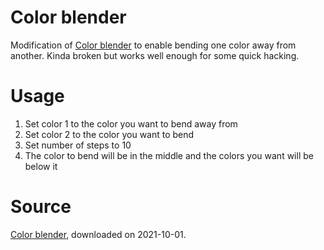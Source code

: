 # Color blender

Modification of [Color
blender](https://meyerweb.com/eric/tools/color-blend/#:::hex) to enable bending
one color away from another. Kinda broken but works well enough for some quick
hacking.

# Usage

1. Set color 1 to the color you want to bend away from
2. Set color 2 to the color you want to bend
3. Set number of steps to 10
4. The color to bend will be in the middle and the colors you want will be below it

# Source

[Color
blender](https://meyerweb.com/eric/tools/color-blend/#:::hex), downloaded on 2021-10-01.
